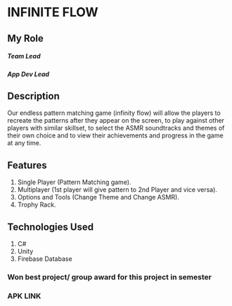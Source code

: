 # INFINITE FLOW

## My Role
##### Team Lead 
##### App Dev Lead

## Description
Our endless pattern matching game (infinity flow) will allow the players
to recreate the patterns after they appear on the screen, to play against other players with similar
skillset, to select the ASMR soundtracks and themes of their own choice and to view their
achievements and progress in the game at any time.

## Features
1) Single Player (Pattern Matching game).
2) Multiplayer (1st player will give pattern to 2nd Player and vice versa).
3) Options and Tools (Change Theme and Change ASMR).
4) Trophy Rack.

## Technologies Used
1) C#
2) Unity
3) Firebase Database

### Won best project/ group award for this project in semester


### APK LINK
